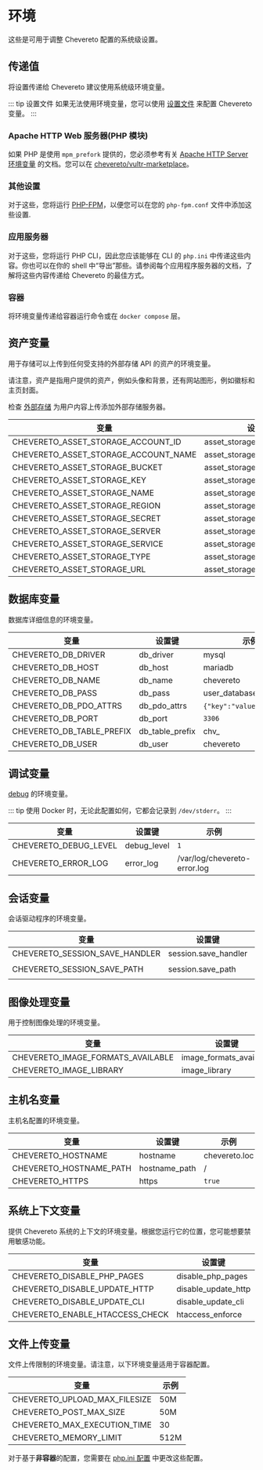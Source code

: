 # 环境

这些是可用于调整 Chevereto 配置的系统级设置。

## 传递值

将设置传递给 Chevereto 建议使用系统级环境变量。

::: tip 设置文件
如果无法使用环境变量，您可以使用 [设置文件](../server/settings-file.md) 来配置 Chevereto 变量。
:::

### Apache HTTP Web 服务器(PHP 模块)

如果 PHP 是使用 `mpm_prefork` 提供的，您必须参考有关 [Apache HTTP Server 环境变量](https://httpd.apache.org/docs/current/env.html) 的文档。您可以在 [chevereto/vultr-marketplace](https://github.com/chevereto/vultr-marketplace/blob/main/files/var/lib/cloud/scripts/per-instance/provision.sh)。

### 其他设置

对于这些，您将运行 [PHP-FPM](https://www.php.net/manual/en/install.fpm.configuration.php)，以便您可以在您的 `php-fpm.conf` 文件中添加这些设置.

### 应用服务器

对于这些，您将运行 PHP CLI，因此您应该能够在 CLI 的 `php.ini` 中传递这些内容。你也可以在你的 shell 中“导出”那些。请参阅每个应用程序服务器的文档，了解将这些内容传递给 Chevereto 的最佳方式。

### 容器

将环境变量传递给容器运行命令或在 `docker compose` 层。

## 资产变量

用于存储可以上传到任何受支持的外部存储 API 的资产的环境变量。

请注意，资产是指用户提供的资产，例如头像和背景，还有网站图形，例如徽标和主页封面。

检查 [外部存储](../../settings/external-storage.md) 为用户内容上传添加外部存储服务器。

|变量 |设置键 |示例 |
| ------------------------------------- | -------------------------- | -------------- |
| CHEVERETO_ASSET_STORAGE_ACCOUNT_ID   | asset_storage_account_id   | 123            |
| CHEVERETO_ASSET_STORAGE_ACCOUNT_NAME | asset_storage_account_name | account_name   |
| CHEVERETO_ASSET_STORAGE_BUCKET       | asset_storage_bucket       | bucket         |
| CHEVERETO_ASSET_STORAGE_KEY          | asset_storage_key          | key            |
| CHEVERETO_ASSET_STORAGE_NAME         | asset_storage_name         | assets         |
| CHEVERETO_ASSET_STORAGE_REGION       | asset_storage_region       | us-west-2      |
| CHEVERETO_ASSET_STORAGE_SECRET       | asset_storage_secret       | secret         |
| CHEVERETO_ASSET_STORAGE_SERVER       | asset_storage_server       | server         |
| CHEVERETO_ASSET_STORAGE_SERVICE      | asset_storage_service      | service        |
| CHEVERETO_ASSET_STORAGE_TYPE         | asset_storage_type         | s3             |
| CHEVERETO_ASSET_STORAGE_URL          | asset_storage_url          | `<url>/bucket` |

## 数据库变量

数据库详细信息的环境变量。

|变量 |设置键 |示例 |
| ------------------------- | --------------- | ------------------------ |
| CHEVERETO_DB_DRIVER       | db_driver       | mysql                    |
| CHEVERETO_DB_HOST         | db_host         | mariadb                  |
| CHEVERETO_DB_NAME         | db_name         | chevereto                |
| CHEVERETO_DB_PASS         | db_pass         | user_database_password   |
| CHEVERETO_DB_PDO_ATTRS    | db_pdo_attrs    | `{"key":"value"}` (json) |
| CHEVERETO_DB_PORT         | db_port         | `3306`                   |
| CHEVERETO_DB_TABLE_PREFIX | db_table_prefix | chv_                     |
| CHEVERETO_DB_USER         | db_user         | chevereto                |

## 调试变量

[debug](../troubleshoot/debug.md) 的环境变量。

::: tip
使用 Docker 时，无论此配置如何，它都会记录到 `/dev/stderr`。
:::

|变量 |设置键 |示例 |
| --------------------- | ----------- | ----------------------------- |
| CHEVERETO_DEBUG_LEVEL | debug_level | `1`                          |
| CHEVERETO_ERROR_LOG   | error_log   | /var/log/chevereto-error.log |

## 会话变量

会话驱动程序的环境变量。

|变量 |设置键 |示例 |
| ------------------------------ | -------------------- | -------------------- |
| CHEVERETO_SESSION_SAVE_HANDLER | session.save_handler | `redis` `files`      |
| CHEVERETO_SESSION_SAVE_PATH    | session.save_path    | `tcp://redis` `/tmp` |

## 图像处理变量

用于控制图像处理的环境变量。

|变量 |设置键 |示例 |
| --------------------------------- | ----------------------- | -------------------------------- |
| CHEVERETO_IMAGE_FORMATS_AVAILABLE | image_formats_available | `'JPG','PNG','BMP','GIF','WEBP'` |
| CHEVERETO_IMAGE_LIBRARY           | image_library           | `imagick` `gd`                   |

## 主机名变量

主机名配置的环境变量。

|变量 |设置键 |示例 |
| ----------------------- | ------------- | ------------- |
| CHEVERETO_HOSTNAME      | hostname      | chevereto.loc |
| CHEVERETO_HOSTNAME_PATH | hostname_path | /             |
| CHEVERETO_HTTPS         | https         | `true`        |

## 系统上下文变量

提供 Chevereto 系统的上下文的环境变量。根据您运行它的位置，您可能想要禁用敏感功能。

|变量 |设置键 |示例 |
| ------------------------------- | ------------------- | ------- |
| CHEVERETO_DISABLE_PHP_PAGES     | disable_php_pages   | `false` |
| CHEVERETO_DISABLE_UPDATE_HTTP   | disable_update_http | `false` |
| CHEVERETO_DISABLE_UPDATE_CLI    | disable_update_cli  | `false` |
| CHEVERETO_ENABLE_HTACCESS_CHECK | htaccess_enforce    | `true`  |

## 文件上传变量

文件上传限制的环境变量。请注意，以下环境变量适用于容器配置。

|变量 |示例 |
| ----------------------------- | ------- |
| CHEVERETO_UPLOAD_MAX_FILESIZE | 50M |
| CHEVERETO_POST_MAX_SIZE | 50M |
| CHEVERETO_MAX_EXECUTION_TIME | 30 |
| CHEVERETO_MEMORY_LIMIT | 512M |

对于基于**非容器**的配置，您需要在 [php.ini 配置](./requirements.md#php-configuration) 中更改这些配置。
